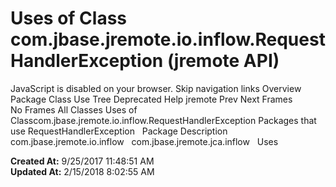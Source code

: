 # Uses of Class com.jbase.jremote.io.inflow.RequestHandlerException (jremote   API)

JavaScript is disabled on your browser. Skip navigation links Overview Package Class Use Tree Deprecated Help jremote Prev Next Frames No Frames All Classes Uses of Classcom.jbase.jremote.io.inflow.RequestHandlerException Packages that use RequestHandlerException   Package Description com.jbase.jremote.io.inflow   com.jbase.jremote.jca.inflow   Uses  

**Created At:** 9/25/2017 11:48:51 AM  
**Updated At:** 2/15/2018 8:02:55 AM  

